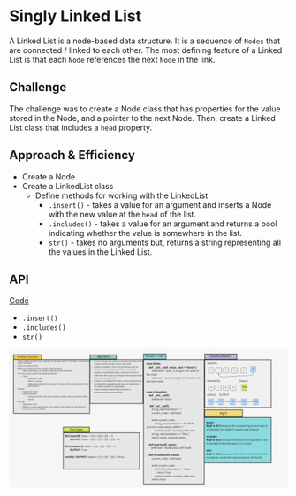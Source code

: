 # Singly Linked List
A Linked List is a node-based data structure. It is a sequence of `Nodes` that are connected / linked to each other. The
most defining feature of a Linked List is that each `Node` references the next `Node` in the link.

## Challenge
The challenge was to create a Node class that has properties for the value stored in the Node, and a pointer to the next
Node. Then, create a Linked List class that includes a `head` property.

## Approach & Efficiency
* Create a Node
* Create a LinkedList class
  * Define methods for working with the LinkedList
    * `.insert()` - takes a value for an argument and inserts a Node with the new value at the `head` of the list.
    * `.includes()` - takes a value for an argument and returns a bool indicating whether the value is somewhere in the list.
    *  `str()` - takes no arguments but, returns a string representing all the values in the Linked List.

## API
[Code](/data_structures/linked_list.py)
* `.insert()`
* `.includes()`
* `str()`

![CC5](CC5.png)
